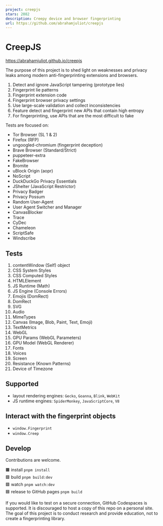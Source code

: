 ```yaml
---
project: creepjs
stars: 2082
description: Creepy device and browser fingerprinting
url: https://github.com/abrahamjuliot/creepjs
---
```


CreepJS
=======

https://abrahamjuliot.github.io/creepjs

The purpose of this project is to shed light on weaknesses and privacy leaks among modern anti-fingerprinting extensions and browsers.

1.  Detect and ignore JavaScript tampering (prototype lies)
2.  Fingerprint lie patterns
3.  Fingerprint extension code
4.  Fingerprint browser privacy settings
5.  Use large-scale validation and collect inconsistencies
6.  Feature detect and fingerprint new APIs that contain high entropy
7.  For fingerprinting, use APIs that are the most difficult to fake

Tests are focused on:

-   Tor Browser (SL 1 & 2)
-   Firefox (RFP)
-   ungoogled-chromium (fingerprint deception)
-   Brave Browser (Standard/Strict)
-   puppeteer-extra
-   FakeBrowser
-   Bromite
-   uBlock Origin (aopr)
-   NoScript
-   DuckDuckGo Privacy Essentials
-   JShelter (JavaScript Restrictor)
-   Privacy Badger
-   Privacy Possum
-   Random User-Agent
-   User Agent Switcher and Manager
-   CanvasBlocker
-   Trace
-   CyDec
-   Chameleon
-   ScriptSafe
-   Windscribe

Tests
-----

1.  contentWindow (Self) object
2.  CSS System Styles
3.  CSS Computed Styles
4.  HTMLElement
5.  JS Runtime (Math)
6.  JS Engine (Console Errors)
7.  Emojis (DomRect)
8.  DomRect
9.  SVG
10.  Audio
11.  MimeTypes
12.  Canvas (Image, Blob, Paint, Text, Emoji)
13.  TextMetrics
14.  WebGL
15.  GPU Params (WebGL Parameters)
16.  GPU Model (WebGL Renderer)
17.  Fonts
18.  Voices
19.  Screen
20.  Resistance (Known Patterns)
21.  Device of Timezone

Supported
---------

-   layout rendering engines: `Gecko`, `Goanna`, `Blink`, `WebKit`
-   JS runtime engines: `SpiderMonkey`, `JavaScriptCore`, `V8`

Interact with the fingerprint objects
-------------------------------------

-   `window.Fingerprint`
-   `window.Creep`

Develop
-------

Contributions are welcome.

🟫 install `pnpm install`  
🟩 build `pnpm build:dev`  
🟪 watch `pnpm watch:dev`  
🟦 release to GitHub pages `pnpm build`  

If you would like to test on a secure connection, GitHub Codespaces is supported. It is discouraged to host a copy of this repo on a personal site. The goal of this project is to conduct research and provide education, not to create a fingerprinting library.
